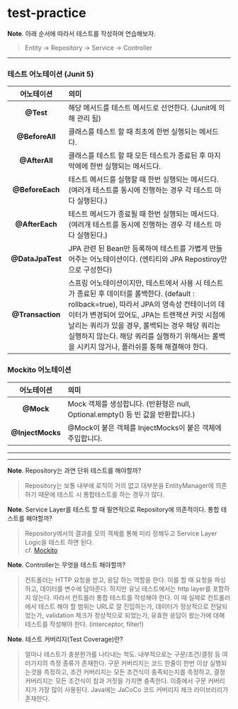 # test-practice

**Note**. 아래 순서에 따라서 테스트를 작성하며 연습해보자.

> Entity -> Repository -> Service -> Controller
-------

### 테스트 어노테이션 (Junit 5)

|      어노테이션       | 의미                                                                                                                                                                                                                  |
|:----------------:|:--------------------------------------------------------------------------------------------------------------------------------------------------------------------------------------------------------------------|
|    **@Test**     | 해당 메서드를 테스트 메서드로 선언한다. (Junit에 의해 관리 됨)                                                                                                                                                                             |
|  **@BeforeAll**  | 클래스를 테스트 할 때 최초에 한번 실행되는 메서드다.                                                                                                                                                                                      |
|  **@AfterAll**   | 클래스를 테스트 할 때 모든 테스트가 종료된 후 마지막에에 한번 실행되는 메서드다.                                                                                                                                                                      |
| **@BeforeEach**  | 테스트 메서드를 실행할 때 한번 실행되는 메서드다. (여러개 테스트를 동시에 진행하는 경우 각 테스트 마다 실행된다.)                                                                                                                                                  |
|  **@AfterEach**  | 테스트 메서드가 종료될 때 한번 실행되는 메서드다. (여러개 테스트를 동시에 진행하는 경우 각 테스트 마다 실행된다.)                                                                                                                                                  |
| **@DataJpaTest** | JPA 관련 된 Bean만 등록하여 테스트를 가볍게 만들어주는 어노테이션이다. (엔티티와 JPA Repostiroy만으로 구성한다)                                                                                                                                           |
| **@Transaction**  | 스프링 어노테이션이지만, 테스트에서 사용 시 테스트가 종료된 후 데이터를 롤백한다. (default : rollback=true), 따라서 JPA의 영속성 컨테이너의 데이터가 변경되어 있어도, JPA는 트랜잭션 커밋 시점에 날리는 쿼리가 있을 경우, 롤백되는 경우 해당 쿼리는 실행하지 않는다. 해당 쿼리를 실행하기 위해서는 롤백을 시키지 않거나, 플러쉬를 통해 해결해야 한다. |

### Mockito 어노테이션

|      어노테이션       | 의미      |
|:----------------:|:-----------------------------------------------------|
|    **@Mock**     |  Mock 객체를 생성합니다. (반환형은 null, Optional.empty() 등 빈 값을 반환합니다.)|
|  **@InjectMocks**  | @Mock이 붙은 객체를 InjectMocks이 붙은 객체에 주입합니다. |
-------
-------

**Note**. Repository는 과연 단위 테스트를 해야할까?

> Repository는 보통 내부에 로직이 거의 없고 대부분을 EntityManager에 의존하기 때문에 테스트 시 통합테스트를 하는 경우가 많다.

**Note**. Service Layer를 테스트 할 때 필연적으로 Repository에 의존적이다. 통합 테스트를 해야할까?

> Repository에서의 결과를 모의 객체를 통해 미리 정해두고 Service Layer Logic을 테스트 하면 된다.  
> cf. [Mockito](https://site.mockito.org/)

**Note**. Controller는 무엇을 테스트 해야할까?

> 컨트롤러는 HTTP 요청을 받고, 응답 하는 역할을 한다. 이를 할 때 요청을 파싱하고, 데이터를 변수에 담아준다. 하지만 유닛 테스트에서는 http layer를 포함하지 않는다. 
> 따라서 컨트롤러 통합 테스트를 작성해야 한다. 이 때 실제로 컨트롤러에서 테스트 해야 할 범위는 URL로 잘 진입하는가, 데이터가 정상적으로 전달되었는가, validation 체크가 정상적으로 되었는가,
> 유효한 응답이 왔는가에 대해 테스트를 작성해야 한다. (interceptor, filter!)

**Note**. 테스트 커버리지(Test Coverage)란?

> 얼마나 테스트가 충분한가를 나타내는 척도. 내부적으로는 구문/조건/결정 등 여러가지의 측정 종류가 존재한다.
> 구문 커버리지는 코드 한줄이 한번 이상 실행되는것을 측정하고, 조건 커버리지는 모든 조건식이 충족되는지를 측정하고, 결정 커버리지는 모든 조건식이 참과 거짓을 가지면 충족한다.
> 이중에서 구문 커버리지가 가장 많이 사용된다. Java에는 JaCoCo 코드 커버리지 체크 라이브러리가 존재한다.